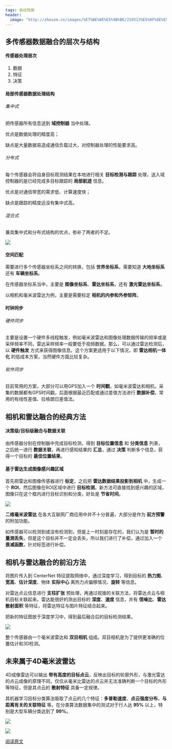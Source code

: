 ```yaml
---
tags: 自动驾驶
header:
  image: "http://zhouzm.cn/images/%E7%BE%8E%E5%9B%BE/210513%E5%9F%8E%E5%B8%82.jpg"
---
```




## 多传感器数据融合的层次与结构

#### 传感器处理层次

1. 数据
2. 特征
3. 决策

#### 局部传感器数据处理结构

###### 集中式

把传感器所有信息送到 **域控制器** 当中处理。

优点是数据处理的精度高；

缺点是大量数据易造成通信负载过大，对控制器处理的性能要求高。

###### 分布式

每个传感器会将自身目标观测结果在本地进行相关 **目标检测与跟踪** 处理，送入域控制器的是已经完成多目标跟踪的 **局部航迹** 信息。

优点是对通信带宽的需求低、计算速度快；

缺点是跟踪的精度远没有集中式高。

###### 混合式

兼具集中式和分布式结构的优点，弥补了两者的不足。

![](http://zhouzm.cn/DailyRead/assets/images/210512-%E4%BC%A0%E6%84%9F%E5%99%A8%E8%9E%8D%E5%90%88%E7%BB%93%E6%9E%84.png)

#### 空间匹配

需要进行多个传感器坐标系之间的转换，包括 **世界坐标系**，需要知道 **大地坐标系** 还有 **车辆坐标系**。

在传感器坐标系当中，主要是 **图像坐标系**、**雷达坐标系**，还有 **激光雷达坐标系**。

以相机和毫米波雷达为例，主要是需要标定 **相机的内参和外参矩阵**。

#### 时钟同步

###### 硬件同步

主要是设置一个硬件多线程触发，例如毫米波雷达和图像处理数据传输的频率或是采样频率不同，雷达采样频率一般要低于视频数据。那么，可以通过雷达检测后，以 **硬件触发** 方式来获得图像信息。这个方案更适用于以下情况，即 **雷达相机一体化** 的低成本方案，当然硬件方面比较复杂。

###### 软件同步

目前常用的方案，大部分可以用GPS加入一个 **时间戳**，如毫米波雷达和相机，采集的数据都有GPS时间戳，后面根据最近匹配或通过差值方法进行 **数据补偿**，常用的有线性差值、拉格朗日差值法。



## 相机和雷达融合的经典方法

#### 决策级/目标级融合与数据关联

由传感器分别在控制器中完成目标检测，得到 **目标位置信息** 和 **分类信息** 列表，之后统一进行 **数据关联**，再进行感知结果的 **汇总**，通过 **决策** 判断多个信息，获得一个目标的 **最佳位置结果**。

#### 基于雷达生成图像感兴趣区域

首先把雷达和图像传感器进行 **标定**，之后把 **雷达数据结果投影到相机** 中，生成一个 **ROI**，然后图像在ROI区域中进行 **目标检测**。新方法可直接找到感兴趣的区域，图像只在这个框内进行目标识别和分类，好处是 **节省时间**。

![](http://zhouzm.cn/DailyRead/assets/images/210512-%E4%BC%A0%E6%84%9F%E5%99%A8%E8%9E%8D%E5%90%88.png)

**二维毫米波雷达** 在各大互联网厂商应用中并不十分普遍，大部分是作为 **前方预警** 的附加功能。

如传感器可以检测到或没有检测到，但是上一时刻是存在的，我们认为是 **暂时的量测丢失**，但是这个目标并不一定会丢失，所以我们进行了补偿，通过加入一个 **衰减函数**，针对标签进行补偿。



## 相机与雷达融合的前沿方法

将图片传入到 CenterNet 特征提取网络中，通过深度学习，得到目标的 **热力图**、**宽高**、**估计深度**、物体 **实际中心** 离热力点偏移情况、**旋转** 等信息。

对雷达点云信息进行 **支柱扩张** 预处理，再通过视锥的关联方法，将雷达点云与相机目标关联起来。雷达能很好的测出目标的 **深度**、**速度** 信息，并有 **信噪比**、**雷达散射面积** 等特征，将雷达特征与图片特征结合起来。

把新的特征图放于深度学习中，得到最后融合后的目标检测结果。

![](http://zhouzm.cn/DailyRead/assets/images/210512-%E7%89%B9%E5%BE%81%E5%9B%BE%E5%B9%B6%E8%81%94%E7%BB%93%E6%9E%9C.png)

整个传感器由一个毫米波雷达和 **双目相机** 组成。双目相机是为了提供更准确的位置估计和3D检测。

## 未来属于4D毫米波雷达

4D成像雷达可以输出 **带有高度的目标点云**，反映出目标的轮廓外形，与激光雷达的点云成像的原理不同，仅仅从毫米比雷达的点云并无法准确判断一个目标的外形等特征，但是其点云的 **散射特征** 具备一定规律。

其机器学习目标分类算法吸取了点云的几个特征：**多普勒速度**、**点云强度分布**，**与距离有关的关联特征** 等。在分类算法数据集中的测试对于行人达 **95%** 以上，特别是大型车辆分类达到了 **99%**。

![](http://zhouzm.cn/DailyRead/assets/images/210512-4D%E8%B1%AA%E7%B1%B3%E6%B3%A2%E9%9B%B7%E8%BE%BE1.png)

![](http://zhouzm.cn/DailyRead/assets/images/210512-4D%E8%B1%AA%E7%B1%B3%E6%B3%A2%E9%9B%B7%E8%BE%BE2.png)

[阅读原文](https://mp.weixin.qq.com/s/i8Dj4GK5rjJZKdk90aRYWA)